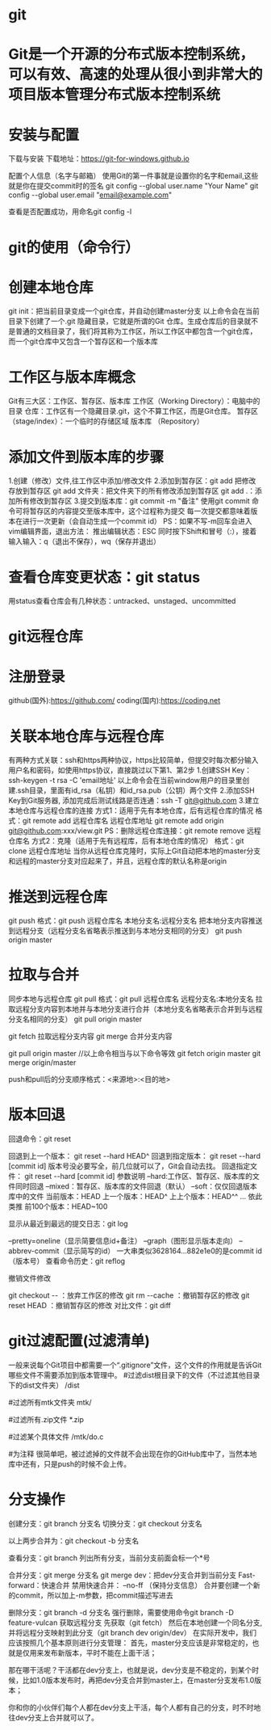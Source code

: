 # git

# Git是一个开源的分布式版本控制系统，可以有效、高速的处理从很小到非常大的项目版本管理分布式版本控制系统


# 安装与配置

下载与安装
下载地址：https://git-for-windows.github.io

配置个人信息（名字与邮箱）
使用Git的第一件事就是设置你的名字和email,这些就是你在提交commit时的签名
git config --global user.name "Your Name"
git config --global user.email "email@example.com"

查看是否配置成功，用命名git config -l


# git的使用（命令行）

# 创建本地仓库
git init：把当前目录变成一个git仓库，并自动创建master分支
以上命令会在当前目录下创建了一个.git 隐藏目录，它就是所谓的Git 仓库。生成仓库后的目录就不是普通的文档目录了，我们将其称为工作区，所以工作区中都包含一个git仓库，而一个git仓库中又包含一个暂存区和一个版本库

# 工作区与版本库概念
Git有三大区：工作区、暂存区、版本库
工作区（Working Directory）：电脑中的目录
仓库：工作区有一个隐藏目录.git，这个不算工作区，而是Git仓库。
暂存区（stage/index）：一个临时的存储区域
版本库 （Repository）

# 添加文件到版本库的步骤
1.创建（修改）文件,往工作区中添加/修改文件
2.添加到暂存区：git add <file>
  把修改存放到暂存区
  git add 文件夹：把文件夹下的所有修改添加到暂存区
  git add .：添加所有修改到暂存区
3.提交到版本库：git commit -m "备注"
  使用git commit 命令可将暂存区的内容提交至版本库中，这个过程称为提交
  每一次提交都意味着版本在进行一次更新（会自动生成一个commit id）
  PS：如果不写-m回车会进入vim编辑界面，退出方法：
  推出编辑状态：ESC
  同时按下Shift和冒号（:），接着输入输入：q（退出不保存），wq（保存并退出）
    
# 查看仓库变更状态：git status
用status查看仓库会有几种状态：untracked、unstaged、uncommitted 


# git远程仓库

# 注册登录
github(国外):https://github.com/
coding(国内):https://coding.net

# 关联本地仓库与远程仓库
有两种方式关联：ssh和https两种协议，https比较简单，但提交时每次都分输入用户名和密码，如使用https协议，直接跳过以下第1、第2步
1.创建SSH Key：ssh-keygen -t rsa -C 'email地址'
  以上命令会在当前window用户的目录里创建.ssh目录，里面有id_rsa（私钥）和id_rsa.pub（公钥）两个文件
2.添加SSH Key到Git服务器, 添加完成后测试线路是否连通：ssh -T git@github.com
3.建立本地仓库与远程仓库的连接
  方式1：适用于先有本地仓库，后有远程仓库的情况
       格式：git remote add 远程仓库名 远程仓库地址 git remote add origin git@github.com:xxx/view.git
        PS：删除远程仓库连接：git remote remove 远程仓库名
  方式2：克隆（适用于先有远程库，后有本地仓库的情况）
        格式：git clone 远程仓库地址
        当你从远程仓库克隆时，实际上Git自动把本地的master分支和远程的master分支对应起来了，并且，远程仓库的默认名称是origin
  
# 推送到远程仓库
git push
格式：git push 远程仓库名 本地分支名:远程分支名
把本地分支内容推送到远程分支（远程分支名省略表示推送到与本地分支相同的分支）
git push origin master

# 拉取与合并
同步本地与远程仓库
git pull
格式：git pull 远程仓库名 远程分支名:本地分支名
拉取远程分支内容到本地并与本地分支进行合并（本地分支名省略表示合并到与远程分支名相同的分支）
git pull origin master

git fetch
拉取远程分支内容
git merge
合并分支内容

git pull origin master
//以上命令相当与以下命令等效
git fetch origin master
git merge origin/master

push和pull后的分支顺序格式：<来源地>:<目的地>


# 版本回退
回退命令：git reset

回退到上一个版本： git reset --hard HEAD^
回退到指定版本： git reset --hard [commit id] 版本号没必要写全，前几位就可以了，Git会自动去找。
回退指定文件： git reset --hard [commit id] <file>
参数说明
–hard:工作区、暂存区、版本库的文件同时回退
–mixed：暂存区、版本库的文件回退（默认）
–soft：仅仅回退版本库中的文件
当前版本：HEAD
上一个版本：HEAD^
上上个版本：HEAD^^
… 依此类推
前100个版本：HEAD~100

显示从最近到最远的提交日志：git log

–pretty=oneline（显示简要信息id+备注）
–graph（图形显示版本走向）
–abbrev-commit（显示简写的id）
一大串类似3628164…882e1e0的是commit id（版本号）
查看命令历史：git reflog

撤销文件修改

git checkout -- <file>：放弃工作区的修改
git rm --cache <file>：撤销暂存区的修改
git reset HEAD <file>：撤销暂存区的修改
对比文件：git diff <file>
  
  
# git过滤配置(过滤清单)
一般来说每个Git项目中都需要一个“.gitignore”文件，这个文件的作用就是告诉Git哪些文件不需要添加到版本管理中。
#过滤dist根目录下的文件（不过滤其他目录下的dist文件夹）
/dist 

#过滤所有mtk文件夹
mtk/ 

#过滤所有.zip文件
*.zip 

#过滤某个具体文件
/mtk/do.c 

#为注释
很简单吧，被过滤掉的文件就不会出现在你的GitHub库中了，当然本地库中还有，只是push的时候不会上传。


# 分支操作
创建分支：git branch 分支名
切换分支：git checkout 分支名

以上两步合并为：git checkout -b 分支名

查看分支：git branch
列出所有分支，当前分支前面会标一个*号

合并分支：git merge 分支名
git merge dev：把dev分支合并到当前分支
Fast-forward：快速合并
禁用快速合并： –no-ff （保持分支信息）
合并要创建一个新的commit，所以加上-m参数，把commit描述写进去

删除分支：git branch -d 分支名
强行删除，需要使用命令git branch -D feature-vulcan
获取远程分支
先获取（git fetch）
然后在本地创建一个同名分支,并将远程分支映射到此分支（git branch dev origin/dev）
在实际开发中，我们应该按照几个基本原则进行分支管理：
首先，master分支应该是非常稳定的，也就是仅用来发布新版本，平时不能在上面干活；

那在哪干活呢？干活都在dev分支上，也就是说，dev分支是不稳定的，到某个时候，比如1.0版本发布时，再把dev分支合并到master上，在master分支发布1.0版本；

你和你的小伙伴们每个人都在dev分支上干活，每个人都有自己的分支，时不时地往dev分支上合并就可以了。
